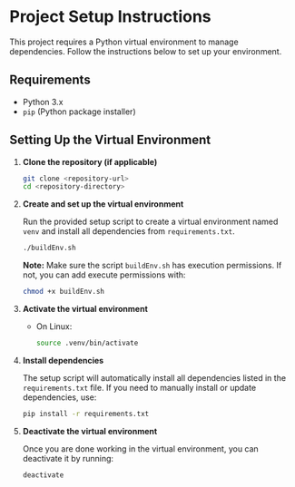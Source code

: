 # Project Setup Instructions

This project requires a Python virtual environment to manage dependencies. Follow the instructions below to set up your environment.

## Requirements

- Python 3.x
- `pip` (Python package installer)

## Setting Up the Virtual Environment

1. **Clone the repository (if applicable)**

    ```sh
    git clone <repository-url>
    cd <repository-directory>
    ```

2. **Create and set up the virtual environment**

    Run the provided setup script to create a virtual environment named `venv` and install all dependencies from `requirements.txt`.

    ```sh
    ./buildEnv.sh
    ```

    **Note:** Make sure the script `buildEnv.sh` has execution permissions. If not, you can add execute permissions with:

    ```sh
    chmod +x buildEnv.sh
    ```

3. **Activate the virtual environment**

    - On Linux:

      ```sh
      source .venv/bin/activate
      ```

4. **Install dependencies**

    The setup script will automatically install all dependencies listed in the `requirements.txt` file. If you need to manually install or update dependencies, use:

    ```sh
    pip install -r requirements.txt
    ```

5. **Deactivate the virtual environment**

    Once you are done working in the virtual environment, you can deactivate it by running:

    ```sh
    deactivate
    ```